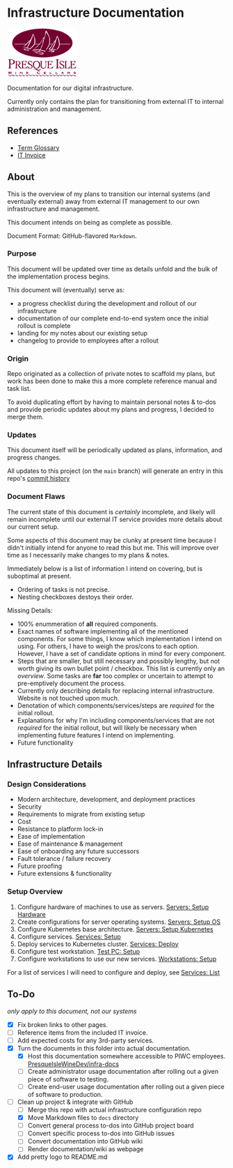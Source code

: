 # Infrastructure Documentation

![PIWC Logo](./assets/piwine-logo.png?raw=true)

Documentation for our digital infrastructure.

Currently only contains the plan for transitioning from external IT to internal administration and management.

## References

- [Term Glossary](./docs/glossary.md)
- [IT Invoice](./assets/invoice-it-services-feb23.pdf)

## About

This is the overview of my plans to transition our internal systems (and eventually external) away from external IT management to our own infrastructure and management.

This document intends on being as complete as possible.

Document Format: GitHub-flavored `Markdown`.


### Purpose

This document will be updated over time as details unfold and the bulk of the implementation process begins.

This document will (eventually) serve as:

- a progress checklist during the development and rollout of our infrastructure
- documentation of our complete end-to-end system once the initial rollout is complete
- landing for my notes about our existing setup
- changelog to provide to employees after a rollout

### Origin

Repo originated as a collection of private notes to scaffold my plans, but work has been done to make this a more complete reference manual and task list.

To avoid duplicating effort by having to maintain personal notes & to-dos and provide periodic updates about my plans and progress, I decided to merge them.

### Updates

This document itself will be periodically updated as plans, information, and progress changes.

All updates to this project (on the `main` branch) will generate an entry in this repo's [commit history](https://github.com/PresqueIsleWineDev/infra-docs/commits/main)


### Document Flaws

The current state of this document is *certainly* incomplete, and likely will remain incomplete until our external IT service provides more details about our current setup.

Some aspects of this document may be clunky at present time because I didn't initially intend for anyone to read this but me. This will improve over time as I necessarily make changes to my plans & notes.

Immediately below is a list of information I intend on covering, but is suboptimal at present.

- Ordering of tasks is not precise.
- Nesting checkboxes destoys their order.

Missing Details:

- 100% enummeration of **all** required components.
- Exact names of software implementing all of the mentioned components. For some things, I know which implementation I intend on using. For others, I have to weigh the pros/cons to each option. However, I have a set of candidate options in mind for every component.
- Steps that are smaller, but still necessary and possibly lengthy, but not worth giving its own bullet point / checkbox. This list is currently only an *overview*. Some tasks are **far** too complex or uncertain to attempt to pre-emptively document the process.
- Currently only describing details for replacing internal infrastructure. Website is not touched upon much.
- Denotation of which components/services/steps are *required* for the initial rollout.
- Explanations for why I'm including components/services that are not *required* for the initial rollout, but will likely be necessary when implementing future features I intend on implementing.
- Future functionality


## Infrastructure Details

### Design Considerations

- Modern architecture, development, and deployment practices
- Security
- Requirements to migrate from existing setup
- Cost
- Resistance to platform lock-in
- Ease of implementation
- Ease of maintenance & management
- Ease of onboarding any future successors
- Fault tolerance / failure recovery
- Future proofing
- Future extensions & functionality

### Setup Overview

1. Configure hardware of machines to use as servers.   [Servers: Setup Hardware](./docs/kubernetes-hardware-setup.md)
2. Create configurations for server operating systems. [Servers: Setup OS](./docs/kubernetes-operating-system-setup.md)
3. Configure Kubernetes base architecture.             [Servers: Setup Kubernetes](./docs/kubernetes-architecture.md)
4. Configure services.                                 [Services: Setup](./docs/services-setup.md)
5. Deploy services to Kubernetes cluster.              [Services: Deploy](./docs/services-deploy.md)
6. Configure test workstation.                         [Test PC: Setup](./docs/workstation-testing.md)
7. Configure workstations to use our new services.     [Workstations: Setup](./docs/workstation-setup.md)

For a list of services I will need to configure and deploy, see [Services: List](./docs/services-list.md)

## To-Do

*only apply to this document, not our systems*

- [X] Fix broken links to other pages.
- [ ] Reference items from the included IT invoice.
- [ ] Add expected costs for any 3rd-party services.
- [X] Turn the documents in this folder into actual documentation.
  - [X] Host this documentation somewhere accessible to PIWC employees. [PresqueIsleWineDev/infra-docs](https://github.com/PresqueIsleWineDev/infra-docs)
  - [ ] Create administrator usage documentation after rolling out a given piece of software to testing.
  - [ ] Create end-user usage documentation after rolling out a given piece of software to production.
- [ ] Clean up project & integrate with GitHub
  - [ ] Merge this repo with actual infrastructure configuration repo
  - [X] Move Markdown files to `docs` directory
  - [ ] Convert general process to-dos into GitHub project board
  - [ ] Convert specific process to-dos into GitHub issues
  - [ ] Convert documentation into GitHub wiki
  - [ ] Render documentation/wiki as webpage
- [X] Add pretty logo to README.md

